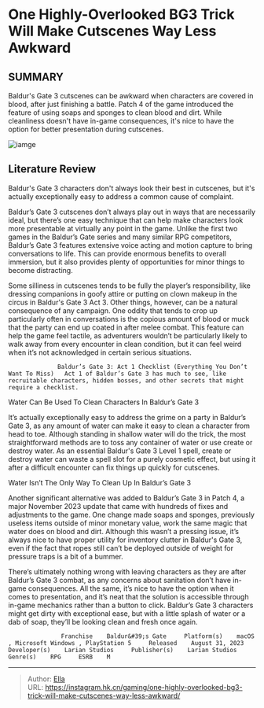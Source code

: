 # One Highly-Overlooked BG3 Trick Will Make Cutscenes Way Less Awkward


## SUMMARY 



  Baldur&#39;s Gate 3 cutscenes can be awkward when characters are covered in blood, after just finishing a battle.   Patch 4 of the game introduced the feature of using soaps and sponges to clean blood and dirt.   While cleanliness doesn&#39;t have in-game consequences, it&#39;s nice to have the option for better presentation during cutscenes.  

![iamge](https://static1.srcdn.com/wordpress/wp-content/uploads/2024/01/characters-from-baldur-s-gate3.jpg)

## Literature Review

Baldur&#39;s Gate 3 characters don&#39;t always look their best in cutscenes, but it&#39;s actually exceptionally easy to address a common cause of complaint.




Baldur’s Gate 3 cutscenes don’t always play out in ways that are necessarily ideal, but there’s one easy technique that can help make characters look more presentable at virtually any point in the game. Unlike the first two games in the Baldur’s Gate series and many similar RPG competitors, Baldur’s Gate 3 features extensive voice acting and motion capture to bring conversations to life. This can provide enormous benefits to overall immersion, but it also provides plenty of opportunities for minor things to become distracting.




Some silliness in cutscenes tends to be fully the player’s responsibility, like dressing companions in goofy attire or putting on clown makeup in the circus in Baldur&#39;s Gate 3 Act 3. Other things, however, can be a natural consequence of any campaign. One oddity that tends to crop up particularly often in conversations is the copious amount of blood or muck that the party can end up coated in after melee combat. This feature can help the game feel tactile, as adventurers wouldn’t be particularly likely to walk away from every encounter in clean condition, but it can feel weird when it’s not acknowledged in certain serious situations.

                  Baldur’s Gate 3: Act 1 Checklist (Everything You Don’t Want To Miss)   Act 1 of Baldur’s Gate 3 has much to see, like recruitable characters, hidden bosses, and other secrets that might require a checklist.   


 Water Can Be Used To Clean Characters In Baldur’s Gate 3 
          




It’s actually exceptionally easy to address the grime on a party in Baldur’s Gate 3, as any amount of water can make it easy to clean a character from head to toe. Although standing in shallow water will do the trick, the most straightforward methods are to toss any container of water or use create or destroy water. As an essential Baldur&#39;s Gate 3 Level 1 spell, create or destroy water can waste a spell slot for a purely cosmetic effect, but using it after a difficult encounter can fix things up quickly for cutscenes.



 Water Isn’t The Only Way To Clean Up In Baldur’s Gate 3 
          

Another significant alternative was added to Baldur’s Gate 3 in Patch 4, a major November 2023 update that came with hundreds of fixes and adjustments to the game. One change made soaps and sponges, previously useless items outside of minor monetary value, work the same magic that water does on blood and dirt. Although this wasn’t a pressing issue, it’s always nice to have proper utility for inventory clutter in Baldur&#39;s Gate 3, even if the fact that ropes still can’t be deployed outside of weight for pressure traps is a bit of a bummer.




There’s ultimately nothing wrong with leaving characters as they are after Baldur’s Gate 3 combat, as any concerns about sanitation don’t have in-game consequences. All the same, it’s nice to have the option when it comes to presentation, and it’s neat that the solution is accessible through in-game mechanics rather than a button to click. Baldur’s Gate 3 characters might get dirty with exceptional ease, but with a little splash of water or a dab of soap, they’ll be looking clean and fresh once again.

                   Franchise    Baldur&#39;s Gate     Platform(s)    macOS , Microsoft Windows , PlayStation 5     Released    August 31, 2023     Developer(s)    Larian Studios     Publisher(s)    Larian Studios     Genre(s)    RPG     ESRB    M      


---

> Author: [Ella](https://instagram.hk.cn/)  
> URL: https://instagram.hk.cn/gaming/one-highly-overlooked-bg3-trick-will-make-cutscenes-way-less-awkward/  

